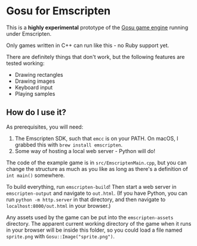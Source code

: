 # Gosu for Emscripten

This is a **highly experimental** prototype of the [Gosu game engine](https://github.com/gosu/gosu)
running under Emscripten.

Only games written in C++ can run like this - no Ruby support yet.

There are definitely things that don't work, but the following features are tested working:

- Drawing rectangles
- Drawing images
- Keyboard input
- Playing samples

## How do I use it?

As prerequisites, you will need:

1. The Emscripten SDK, such that `emcc` is on your PATH. On macOS, I grabbed this with
   `brew install emscripten`.
2. Some way of hosting a local web server - Python will do!

The code of the example game is in `src/EmscriptenMain.cpp`, but you can change the structure as
much as you like as long as there's a definition of `int main()` somewhere.

To build everything, run `emscripten-build`! Then start a web server in `emscripten-output` and
navigate to `out.html`. (If you have Python, you can run `python -m http.server` in that directory,
and then navigate to `localhost:8000/out.html` in your browser.)

Any assets used by the game can be put into the `emscripten-assets` directory. The apparent
current working directory of the game when it runs in your browser will be inside this folder, so
you could load a file named `sprite.png` with `Gosu::Image("sprite.png")`.
